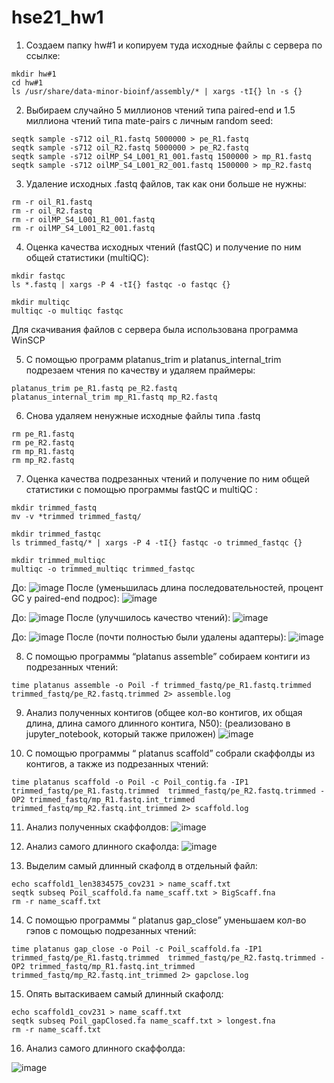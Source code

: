 # hse21_hw1

1) Создаем папку hw#1 и копируем туда исходные файлы с сервера по ссылке:
```
mkdir hw#1
cd hw#1
ls /usr/share/data-minor-bioinf/assembly/* | xargs -tI{} ln -s {}
```
2) Выбираем случайно 5 миллионов чтений типа paired-end и 1.5 миллиона чтений типа mate-pairs с личным random seed:
```
seqtk sample -s712 oil_R1.fastq 5000000 > pe_R1.fastq
seqtk sample -s712 oil_R2.fastq 5000000 > pe_R2.fastq
seqtk sample -s712 oilMP_S4_L001_R1_001.fastq 1500000 > mp_R1.fastq
seqtk sample -s712 oilMP_S4_L001_R2_001.fastq 1500000 > mp_R2.fastq
```
3) Удаление исходных .fastq файлов, так как они больше не нужны:
```
rm -r oil_R1.fastq
rm -r oil_R2.fastq
rm -r oilMP_S4_L001_R1_001.fastq
rm -r oilMP_S4_L001_R2_001.fastq
```
4) Оценка качества исходных чтений (fastQC) и получение по ним общей статистики (multiQC):
```
mkdir fastqc
ls *.fastq | xargs -P 4 -tI{} fastqc -o fastqc {}

mkdir multiqc
multiqc -o multiqc fastqc
```
Для скачивания файлов с сервера была использована программа WinSCP

5) С помощью программ platanus_trim и platanus_internal_trim подрезаем чтения по качеству и удаляем праймеры:
```
platanus_trim pe_R1.fastq pe_R2.fastq 
platanus_internal_trim mp_R1.fastq mp_R2.fastq  
```
6) Cнова удаляем ненужные исходные файлы типа .fastq
```
rm pe_R1.fastq
rm pe_R2.fastq
rm mp_R1.fastq
rm mp_R2.fastq
```
7) Оценка качества подрезанных чтений и получение по ним общей статистики с помощью программы fastQC и multiQC :
```
mkdir trimmed_fastq
mv -v *trimmed trimmed_fastq/
```
```
mkdir trimmed_fastqc
ls trimmed_fastq/* | xargs -P 4 -tI{} fastqc -o trimmed_fastqc {}
```
```
mkdir trimmed_multiqc
multiqc -o trimmed_multiqc trimmed_fastqc
```
До:
![image](https://user-images.githubusercontent.com/60548614/138936116-9dff7817-c184-4ad0-95c2-5185222936f1.png)
После (уменьшилась длина последовательностей, процент GC у paired-end подрос):
![image](https://user-images.githubusercontent.com/60548614/138936182-ccc8a9eb-8353-4a95-97ad-32584821eb76.png)

До:
![image](https://user-images.githubusercontent.com/60548614/138940836-d454f04d-04ce-49f3-8da1-c34b77a196e7.png)
После (улучшилось качество чтений):
![image](https://user-images.githubusercontent.com/60548614/138940874-d524bdc9-9763-40ba-881b-22099ef5c942.png)

До:
![image](https://user-images.githubusercontent.com/60548614/138941583-b2d82c88-b2fb-4000-99b3-b8e75187b521.png)
После (почти полностью были удалены адаптеры):
![image](https://user-images.githubusercontent.com/60548614/138941670-9ade8f28-5abc-408d-95a4-999e7e5c5421.png)


8) С помощью программы “platanus assemble” собираем контиги из подрезанных чтений:
```
time platanus assemble -o Poil -f trimmed_fastq/pe_R1.fastq.trimmed trimmed_fastq/pe_R2.fastq.trimmed 2> assemble.log
```
9) Анализ полученных контигов (общее кол-во контигов, их общая длина, длина самого длинного контига, N50):
(реализовано в jupyter_notebook, который также приложен)
![image](https://user-images.githubusercontent.com/60548614/138952434-426ac9e4-52d1-49e4-8fd3-0a304086d00a.png)


10) С помощью программы “ platanus scaffold” собрали скаффолды из контигов, а также из подрезанных чтений:

```
time platanus scaffold -o Poil -c Poil_contig.fa -IP1 trimmed_fastq/pe_R1.fastq.trimmed  trimmed_fastq/pe_R2.fastq.trimmed -OP2 trimmed_fastq/mp_R1.fastq.int_trimmed trimmed_fastq/mp_R2.fastq.int_trimmed 2> scaffold.log
```
11) Анализ полученных скаффолдов:
![image](https://user-images.githubusercontent.com/60548614/138952538-44b75902-8cc2-4e5b-8858-0fc87fca5c89.png)

12) Анализ самого длинного скафолда:
![image](https://user-images.githubusercontent.com/60548614/138956512-eacb6b0c-6ebd-478f-ae19-af28347d1ab8.png)

13) Выделим самый длинный скафолд в отдельный файл:
```
echo scaffold1_len3834575_cov231 > name_scaff.txt
seqtk subseq Poil_scaffold.fa name_scaff.txt > BigScaff.fna
rm -r name_scaff.txt
```

14) С помощью программы “ platanus gap_close” уменьшаем кол-во гэпов с помощью подрезанных чтений:
```
time platanus gap_close -o Poil -c Poil_scaffold.fa -IP1 trimmed_fastq/pe_R1.fastq.trimmed  trimmed_fastq/pe_R2.fastq.trimmed -OP2 trimmed_fastq/mp_R1.fastq.int_trimmed trimmed_fastq/mp_R2.fastq.int_trimmed 2> gapclose.log
```

15) Опять вытаскиваем самый длинный скафолд: 
```
echo scaffold1_cov231 > name_scaff.txt
seqtk subseq Poil_gapClosed.fa name_scaff.txt > longest.fna
rm -r name_scaff.txt
```
16) Анализ самого длинного скаффолда:

![image](https://user-images.githubusercontent.com/60548614/138960872-3d74fdb9-f0a3-40dd-98f9-62ea358aaa51.png)
